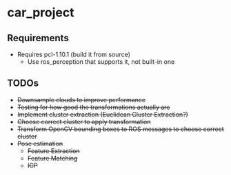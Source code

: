 # car_project

## Requirements
* Requires pcl-1.10.1 (build it from source)
    * Use ros_perception that supports it, not built-in one

## TODOs
* ~~Downsample clouds to improve performance~~
* ~~Testing for how good the transformations actually are~~
* ~~Implement cluster extraction (Euclidean Cluster Extraction?)~~
* ~~Choose correct cluster to apply transformation~~
* ~~Transform OpenCV bounding boxes to ROS messages to choose correct cluster~~
* ~~Pose estimation~~
    * ~~Feature Extraction~~
    * ~~Feature Matching~~
    * ~~ICP~~
